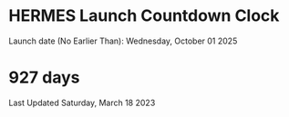 # HERMES Launch Countdown Clock

Launch date (No Earlier Than): Wednesday, October 01 2025
# 927 days

Last Updated Saturday, March 18 2023